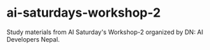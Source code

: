 # ai-saturdays-workshop-2
Study materials from AI Saturday's Workshop-2 organized by DN: AI Developers Nepal.
